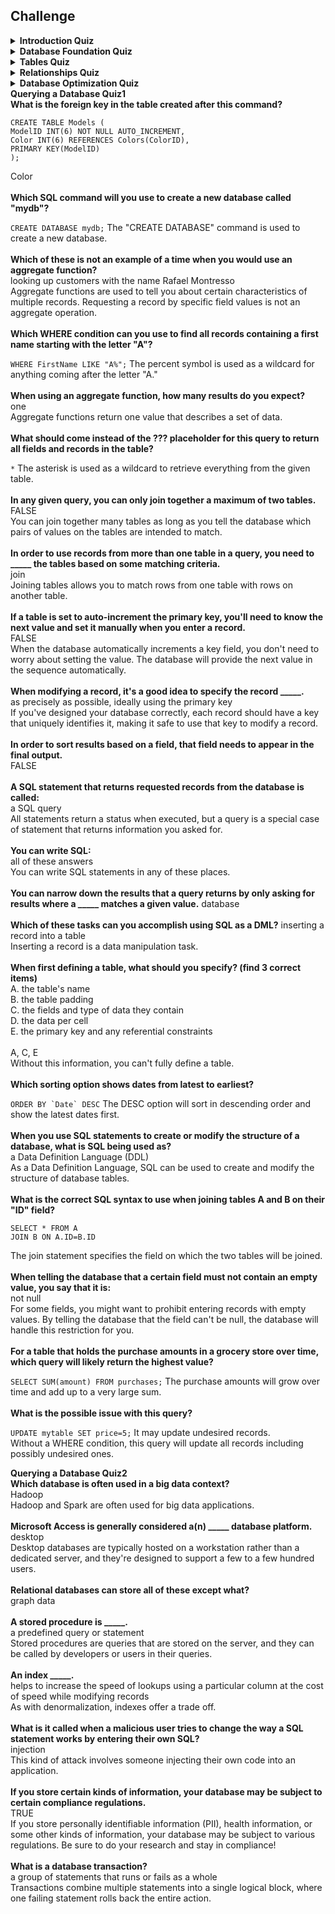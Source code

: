 ## Challenge

<details>
    <summary><strong>Introduction Quiz</strong></summary>
    <strong>When you move data from an unstructured form to a structured form, what benefit do you gain?</strong>
    <br>
    all of these answers
    <br>
    Simpy putting your data into an organized structure, like a spreadsheet or table, brings a lot of benefits.
    <br>
    <br>
    <strong>When you store data in a database, what is one advantage you get over a plain spreadsheet?</strong>
    <br>
    Rows of data can be associated with each other across tables.
    <br>
    While some spreadsheets can simulate this capability with lookup functions, the ability to create relationships between tables is a core function of relational databases.
    <br>
    <br>
    <strong>What is one advantage of using a spreadsheet to store data?</strong>
    <br>
    It can help you see gaps in the data.
    <br>
    When pieces of information are arranged in a consistent way, it becomes easier to see what information you have.
    <br>
    <br>
    <strong>The definition of how data in a database will be organized is called the _____.</strong>
    <br>
    schema
    <br>
    The database's schema includes the information about the layout of tables and other information about the database itself.
</details>

<details>
    <summary><strong>Database Foundation Quiz</strong></summary>
    <strong>A unique value _____.</strong>
    <br>
    occurs only once in a given column
    <br>
    Unique values are useful because they never appear twice. If a value appears more than once in a given column, it's not unique in that column.
    <br>
    <br>
    <strong>A relationship connects two pieces of data in different _____ in the same _____.</strong>
    <br>
    tables; database
    <br>
    Even though a relationship is concerned with individual rows, a relationship is defined as being between tables in the same database.
    <br>
    <br>
    <strong>Which is a good example of a candidate key?</strong>
    <br>
    an employee ID number
    <br>
    Any piece of data that uniquely represents a row is a candidate key, and if you have a value that occurs in the data naturally, that's a natural key.
    <br>
    <br>
    <strong>How many SQL clauses are in this query?</strong>

```
SELECT Width,Height FROM Shapes;
```
two
<br>
Each keyword, SELECT and FROM, defines a single clause.
    <br>
    <br>
    <strong>In a database, what is a relation?</strong>
    <br>
    a set of attributes (columns) that describe information about specific instances (rows) of an entity
    <br>
    You may also see the rows called "tuples."
    <br>
    <br>
    <strong>What is the name of a key that consists of different fields taken together to act as a unique identifier?</strong>
    <br>
    composite key
    <br>
    A composite key combines two or more fields to act as a unique identifier.
    <br>
    <br>
    <strong>Which ACID step requires that the database is updated when the transaction completes successfully?</strong>
    <br>
    durable
    <br>
    Durability requires that data changed by the transaction is written to the database.
    <br>
    <br>
    <strong>When is an associative table useful?</strong>
    <br>
    when records need to be related in a many-to-many relationship
    <br>
    An associative (or linking) table relates foreign keys from different tables to associate their records.
    <br>
    <br>
    <strong>In the ACID model, which term represents the fact that a transaction can't be divided into smaller parts?</strong>
    <br>
    atomic
    <br>
    Even though you now know atoms can be broken down into smaller parts, the term atomic means that something can't be broken down into smaller pieces. Here, atomicity means that the transaction behaves as one single action.
    <br>
    <br>
    <strong>What would you use a relationship to connect?</strong>
    <br>
    a customer with their favorite table in the restaurant
    <br>
    This would be a one-to-many relationship. For every one table, there could be many customers who prefer to sit at it. But one customer cannot have many favorite tables.
    <br>
    <br>
    <strong>SQL is _____.</strong>
    <br>
    the language you use to communicate with a database
    <br>
    Structured Query Language is the most common language interacting with relational databases.
    <br>
    <br>
    <strong>What does the term transaction mean?</strong>
    <br>
    all of the steps for an action must be completed
    <br>
    A transaction is a collection of steps that must all be completed in order for a change to be made to the database.
    <br>
    <br>
    <strong>In the acronym CRUD, what does "R" stand for?</strong>
    <br>
    read
    <br>
    The letters stand for create, read, update, and delete. Good job!
</details>

<details>
    <summary><strong>Tables Quiz</strong></summary>
    <strong>If you reference a key from Table A in Table B, what is that value in Table B?</strong>
    <br>
    a foreign key
    <br>
    Because it refers to a key in another table, in this context, the value is called a foreign key.
    <br>
    <br>
    <strong>In this table, which field is likely to be a good primary key?</strong>
    <br>
    <img src="https://media-exp1.licdn.com/dms/image/C560DAQGoz8_Q4fBOyA/img_1280_ani/0/1611959263435?e=2147483647&v=beta&t=CSEQ3Q3GOAU-ym9rH8Okx1mgWuZTlXBAeyZP6Ksz-Z0">
    <br>
    EmployeeID
    <br>
    Because each employee is given a different ID number, this value is likely to be unique. So it's a good primary key for this table. Each ID refers to only one employee record.
    <br>
    <br>
    <strong>What would be a good name for a table containing customer details and contact information?</strong>
    <br>
    Customers
    <br>
    This name is short, descriptive, and uses a pluralized name based on the type of records it contains.
    <br>
    <br>
    <strong>In a database where you keep track of records for a school, what tables should you expect to find?</strong>
    <br>
    Students, Classes, and Grades
    <br>
    Each of these tables holds a different kind of information, and because the tables can store more than one record, the table names are pluralized.
    <br>
    <br>
    <strong>When storing the text Mozambique in a column with a data type of VARCHAR(8), what would be saved in the database?</strong>
    <br>
    Mozambiq
    <br>
    This data type can hold at most eight characters, so the remaining two are not stored.
    <br>
    <br>
    <strong>When talking about data types, what do you call the group of types that represent text?</strong>
    <br>
    string types
    <br>
    There are various kinds of string types to accommodate text of different lengths.
    <br>
    <br>
    <strong>To store the value 4:32PM, December 27, 2019, which data type would you use?</strong>
    <br>
    DATETIME
    <br>
    This is the correct type, because it includes both a date component and a time component. The other options here do not.
    <br>
    <br>
    <strong>Which condition represents a NULL value?</strong>
    <br>
    a date cell containing no data
    <br>
    A cell, regardless of its data type, is NULL when it has no value.
    <br>
    <br>
    <strong>Which table name follows best practice?</strong>
    <br>
    CheckDeposits
    <br>
    This table name correctly uses camel case and a plural form.
    <br>
    <br>
    <strong>If you don't use a number type to store numeric data, _____.</strong>
    <br>
    you need to take additional steps to process the data as a number whenever you use it
    <br>
    Storing numeric data in numeric data types gives you the ability to work with numbers directly, as you might do when you use mathematical operations in queries.
    <br>
    <br>
    <strong>Before you create a database, what do you need to know?</strong>
    <br>
    all of these answers
    <br>
    You can't create your database without knowing the basics of the tables, their columns, and how data will be related.
    <br>
    <br>
    <strong>Which statement is true regarding composite keys?</strong>
    <br>
    A composite key is likely useful when there is no primary key.
    <br>
    When a primary key does not exist, a composite key can be used to uniquely identify and relate a record to other data.
    <br>
    <br>
    <strong>When planning a database, what do you start with?</strong>
    <br>
    an Entity Relationship (ER) diagram
    <br>
    Using an ER diagram, you can plan out what fields will appear on which tables, and how they're related.
</details>

<details>
    <summary><strong>Relationships Quiz</strong></summary>
    <strong>Which is an example of referential integrity?</strong>
    <br>
    preventing the user from entering a record that refers to nonexistent data
    <br>
    If a field in one table refers to a column in another table, you can require that the value you reference exists in that other table before the database will allow you to enter a new record.
    <br>
    <br>
    <strong>Defining relationships helps you to do what?</strong>
    <br>
    all of these answers
    <br>
    Thinking about relationships between tables can bring you all of these benefits.
    <br>
    <br>
    <strong>What is it called if you delete a record and the database goes on and deletes other records associated with that record?</strong>
    <br>
    a cascading delete
    <br>
    If configured to do so, a delete operation can cascade across records linked with a relationship.
    <br>
    <br>
    <strong>A database must include one or more relationship.</strong>
    <br>
    FALSE
    <br>
    You can use tables in a database without defining any relationships.
    <br>
    <br>
    <strong>In a one-to-many relationship, the value representing the 'many' side is what?</strong>
    <br>
    foreign key
    <br>
    The foreign key points to the primary key for the 'one' side of the relationship.
    <br>
    <br>
    <strong>When modeling a many-to-many relationship, how should you name the linking table?</strong>
    <br>
    with a combination of the names of the tables it's linking
    <br>
    While it's not enforced by the DBMS, using tables named like this helps to keep queries readable and remind you what tables are for.
    <br>
    <br>
    <strong>When you need to create a many-to-many relationship, what do you need to generate?</strong>
    <br>
    a linking table that has a one-to-many relationship with two or more tables
    <br>
    By creating a linking table, you can associate many records with many others.
    <br>
    <br>
    <strong>Which scenario represents a one-to-many relationship?</strong>
    <br>
    bank customers linked to their bank accounts
    <br>
    A certain customer can have multiple accounts, but a certain account can belong to only one customer.
    <br>
    <br>
    <strong>A one-to-one relationship _____.</strong>
    <br>
    allows only one record to be connected to only one other record
    <br>
    A one-to-one relationship only allows one record to be connected to one other record.
    <br>
    <br>
    <strong>Which other table in your database will likely have a one-to-one relationship with the employees table?</strong>
    <br>
    the badges table
    <br>
    Every single badge should be associated with a single employee.
</details>

<details>
    <summary><strong>Database Optimization Quiz</strong></summary>
    <strong>Second Normal Form tells you to _____ in addition to being compliant with First Normal Form.</strong>
    <br>
    ensure that no non-key field is dependent on only part of a composite key
    <br>
    Before you get to 2NF, you need to make sure your tables have no repeating groups.
    <br>
    <br>
    <strong>If you can figure out the value of one non-key field in a row by looking at another non-key field in that same row, what do you violate?</strong>
    <br>
    Third Normal Form
    <br>
    3NF tells you that each field in a row should represent something unique about a record.
    <br>
    <br>
    <strong>In order to put a database into Third Normal Form, _____.</strong>
    <br>
    it must also be in First and Second Normal Form
    <br>
    Normalization is a progressive process, and higher forms depend on the database being compliant with lower forms as well.
    <br>
    <br>
    <strong>What does denormalization refer to?</strong>
    <br>
    consciously choosing to violate the rules of normality in order to improve speed or for some other business reason
    <br>
    Denormalization is usually a trade-off between speed and integrity.
    <br>
    <br>
    <strong>First Normal Form tells you to do what?</strong>
    <br>
    remove repeating groups
    <br>
    If you find yourself adding lists of things in individual fields or adding columns to represent additional fields of the same type, you're probably creating repeating groups. And 1NF tells you that you need to refactor your tables if that happens.
    <br>
    <br>
    <strong>When might you choose to denormalize a table?</strong>
    <br>
    Retrieving the data upon request would be slow or burdensome, and you are able to pre-calculate or store a copy of the data somewhere it can be retrieved faster.
    <br>
    If you need to prioritize the speed of a particular operation, you might choose to denormalize, as long as you remain aware of the threat to database integrity.
    <br>
    <br>
    <strong>What does normalization help you do?</strong>
    <br>
    accomplish all of these goals
    <br>
    The normalization process provides a framework to think about how data is organized.
    <br>
    <br>
    <strong>A table has two rows with the same values in all columns. Which step can you take to have this table meet the first normal form (1NF) requirements?</strong>
    <br>
    Add a primary key to the table.
    <br>
    The primary key will add a unique value for each row, and thus eliminate the repeating duplicate rows issue.
</details>

<detials>
    <summary><strong>Querying a Database Quiz1</strong></summary>
    <strong>What is the foreign key in the table created after this command?</strong>

```
CREATE TABLE Models (
ModelID INT(6) NOT NULL AUTO_INCREMENT,
Color INT(6) REFERENCES Colors(ColorID),
PRIMARY KEY(ModelID)
);
```
Color
    <br>
    <br>
    <strong>Which SQL command will you use to create a new database called "mydb"?</strong>

``CREATE DATABASE mydb;``
The "CREATE DATABASE" command is used to create a new database.
    <br>
    <br>
    <strong>Which of these is not an example of a time when you would use an aggregate function?</strong>
    <br>
    looking up customers with the name Rafael Montresso
    <br>
    Aggregate functions are used to tell you about certain characteristics of multiple records. Requesting a record by specific field values is not an aggregate operation.
    <br>
    <br>
    <strong>Which WHERE condition can you use to find all records containing a first name starting with the letter "A"?</strong>

``WHERE FirstName LIKE "A%";``
The percent symbol is used as a wildcard for anything coming after the letter "A."
    <br>
    <br>
    <strong>When using an aggregate function, how many results do you expect?</strong>
    <br>
    one
    <br>
    Aggregate functions return one value that describes a set of data.
    <br>
    <br>
    <strong>What should come instead of the ??? placeholder for this query to return all fields and records in the table?</strong>

``*``
The asterisk is used as a wildcard to retrieve everything from the given table.
    <br>
    <br>
    <strong>In any given query, you can only join together a maximum of two tables.</strong>
    <br>
    FALSE
    <br>
    You can join together many tables as long as you tell the database which pairs of values on the tables are intended to match.
    <br>
    <br>
    <strong>In order to use records from more than one table in a query, you need to _____ the tables based on some matching criteria.</strong>
    <br>
    join
    <br>
    Joining tables allows you to match rows from one table with rows on another table.
    <br>
    <br>
    <strong>If a table is set to auto-increment the primary key, you'll need to know the next value and set it manually when you enter a record.</strong>
    <br>
    FALSE
    <br>
    When the database automatically increments a key field, you don't need to worry about setting the value. The database will provide the next value in the sequence automatically.
    <br>
    <br>
    <strong>When modifying a record, it's a good idea to specify the record _____.</strong>
    <br>
    as precisely as possible, ideally using the primary key
    <br>
    If you've designed your database correctly, each record should have a key that uniquely identifies it, making it safe to use that key to modify a record.
    <br>
    <br>
    <strong>In order to sort results based on a field, that field needs to appear in the final output.</strong>
    <br>
    FALSE
    <br>
    <br>
    <strong>A SQL statement that returns requested records from the database is called:</strong>
    <br>
    a SQL query
    <br>
    All statements return a status when executed, but a query is a special case of statement that returns information you asked for.
    <br>
    <br>
    <strong>You can write SQL:</strong>
    <br>
    all of these answers
    <br>
    You can write SQL statements in any of these places.
    <br>
    <br>
    <strong>You can narrow down the results that a query returns by only asking for results where a _____ matches a given value.</strong>
    database
    <br>
    <br>
    <strong>Which of these tasks can you accomplish using SQL as a DML?</strong>
    inserting a record into a table
    <br>
    Inserting a record is a data manipulation task.
    <br>
    <br>
    <strong>When first defining a table, what should you specify? (find 3 correct items)</strong>
<br>
A.   the table's name
<br>
B.   the table padding
<br>
C.   the fields and type of data they contain
<br>
D.   the data per cell
<br>
E.   the primary key and any referential constraints
<br>
<br>
A, C, E
<br>
Without this information, you can't fully define a table.
    <br>
    <br>
    <strong>Which sorting option shows dates from latest to earliest?</strong>

``ORDER BY `Date` DESC``
The DESC option will sort in descending order and show the latest dates first.
    <br>
    <br>
    <strong>When you use SQL statements to create or modify the structure of a database, what is SQL being used as?</strong>
    <br>
    a Data Definition Language (DDL)
    <br>
    As a Data Definition Language, SQL can be used to create and modify the structure of database tables.
    <br>
    <br>
    <strong>What is the correct SQL syntax to use when joining tables A and B on their "ID" field?</strong>
    <br>

```
SELECT * FROM A
JOIN B ON A.ID=B.ID
```
The join statement specifies the field on which the two tables will be joined.
    <br>
    <br>
    <strong>When telling the database that a certain field must not contain an empty value, you say that it is:</strong>
    <br>
    not null
    <br>
    For some fields, you might want to prohibit entering records with empty values. By telling the database that the field can't be null, the database will handle this restriction for you.
    <br>
    <br>
    <strong>For a table that holds the purchase amounts in a grocery store over time, which query will likely return the highest value?</strong>
    <br>

``SELECT SUM(amount) FROM purchases;``
The purchase amounts will grow over time and add up to a very large sum.
    <br>
    <br>
    <strong>What is the possible issue with this query?</strong>

``UPDATE mytable SET price=5;``
It may update undesired records.
<br>
Without a WHERE condition, this query will update all records including possibly undesired ones.
</detials>

<detials>
    <summary><strong>Querying a Database Quiz2</strong></summary>
    <strong>Which database is often used in a big data context?</strong>
    <br>
    Hadoop
    <br>
    Hadoop and Spark are often used for big data applications.
    <br>
    <br>
    <strong>Microsoft Access is generally considered a(n) _____ database platform.</strong>
    <br>
    desktop
    <br>
    Desktop databases are typically hosted on a workstation rather than a dedicated server, and they're designed to support a few to a few hundred users.
    <br>
    <br>
    <strong>Relational databases can store all of these except what?</strong>
    <br>
    graph data
    <br>
    <br>
    <strong>A stored procedure is _____.</strong>
    <br>
    a predefined query or statement
    <br>
    Stored procedures are queries that are stored on the server, and they can be called by developers or users in their queries.
    <br>
    <br>
    <strong>An index _____.</strong>
    <br>
    helps to increase the speed of lookups using a particular column at the cost of speed while modifying records
    <br>
    As with denormalization, indexes offer a trade off.
    <br>
    <br>
    <strong>What is it called when a malicious user tries to change the way a SQL statement works by entering their own SQL?</strong>
    <br>
    injection
    <br>
    This kind of attack involves someone injecting their own code into an application.
    <br>
    <br>
    <strong>If you store certain kinds of information, your database may be subject to certain compliance regulations.</strong>
    <br>
    TRUE
    <br>
    If you store personally identifiable information (PII), health information, or some other kinds of information, your database may be subject to various regulations. Be sure to do your research and stay in compliance!
    <br>
    <br>
    <strong>What is a database transaction?</strong>
    <br>
    a group of statements that runs or fails as a whole
    <br>
    Transactions combine multiple statements into a single logical block, where one failing statement rolls back the entire action.
</detials>